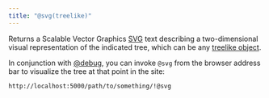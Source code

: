 ```yaml
---
title: "@svg(treelike)"
---
```


Returns a Scalable Vector Graphics [SVG](https://developer.mozilla.org/en-US/docs/Web/SVG) text describing a two-dimensional visual representation of the indicated tree, which can be any [treelike object](/core/treelike.html).

In conjunction with [@debug](@debug.html), you can invoke `@svg` from the browser address bar to visualize the tree at that point in the site:

```
http://localhost:5000/path/to/something/!@svg
```
